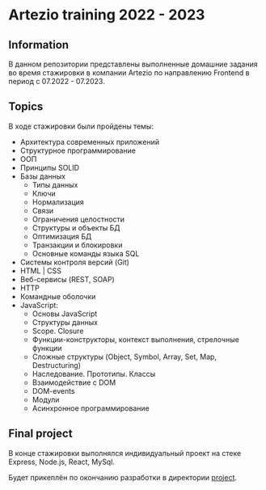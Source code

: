 # Artezio training 2022 - 2023

## Information

В данном репозитории представлены выполненные домашние задания во время стажировки в компании Artezio по направлению Frontend в период с 07.2022 - 07.2023.

## Topics

В ходе стажировки были пройдены темы:

* Архитектура современных приложений
* Структурное программирование
* ООП
* Принципы SOLID
* Базы данных
    - Типы данных
    - Ключи
    - Нормализация
    - Связи
    - Ограничения целостности
    - Структуры и объекты БД
    - Оптимизация БД
    - Транзакции и блокировки
    - Основные команды языка SQL
* Системы контроля версий (Git)
* HTML | CSS
* Веб-сервисы (REST, SOAP)
* HTTP
* Командные оболочки
* JavaScript:
    - Основы JavaScript
    - Структуры данных
    - Scope. Closure
    - Функции-конструкторы, контекст выполнения, стрелочные функции
    - Сложные структуры (Object, Symbol, Array, Set, Map, Destructuring)
    - Наследование. Прототипы. Классы
    - Взаимодействие с DOM
    - DOM-events
    - Модули
    - Асинхронное программирование
## Final project

В конце стажировки выполнялся индивидуальный проект на стеке Express, Node.js, React, MySql.

Будет прикеплён по окончанию  разработки в директории [project](./project).
